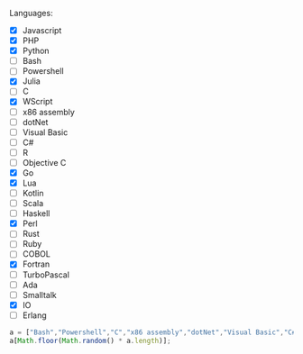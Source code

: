 Languages:
- [x] Javascript
- [x] PHP
- [x] Python
- [ ] Bash
- [ ] Powershell
- [x] Julia
- [ ] C
- [x] WScript
- [ ] x86 assembly
- [ ] dotNet
- [ ] Visual Basic
- [ ] C#
- [ ] R
- [ ] Objective C
- [x] Go
- [x] Lua
- [ ] Kotlin
- [ ] Scala
- [ ] Haskell
- [x] Perl
- [ ] Rust
- [ ] Ruby
- [ ] COBOL
- [x] Fortran
- [ ] TurboPascal
- [ ] Ada
- [ ] Smalltalk
- [x] IO
- [ ] Erlang

```js
a = ["Bash","Powershell","C","x86 assembly","dotNet","Visual Basic","C#","R","Objective C","Kotlin","Scala","Haskell","Rust","Ruby","COBOL","TurboPascal","Ada","Smalltalk","Erlang"];
a[Math.floor(Math.random() * a.length)];
```
